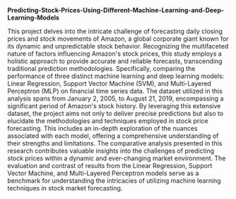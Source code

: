 **Predicting-Stock-Prices-Using-Different-Machine-Learning-and-Deep-Learning-Models**

This project delves into the intricate challenge of forecasting daily closing prices and stock movements of Amazon, a global corporate giant known for its dynamic and unpredictable stock behavior. Recognizing the multifaceted nature of factors influencing Amazon's stock prices, this study employs a holistic approach to provide accurate and reliable forecasts, transcending traditional prediction methodologies. Specifically, comparing the performance of three distinct machine learning and deep learning models: Linear Regression, Support Vector Machine (SVM), and Multi-Layered Perceptron (MLP) on financial time series data. The dataset utilized in this analysis spans from January 2, 2005, to August 21, 2019, encompassing a significant period of Amazon's stock history. By leveraging this extensive dataset, the project aims not only to deliver precise predictions but also to elucidate the methodologies and techniques employed in stock price forecasting. This includes an in-depth exploration of the nuances associated with each model, offering a comprehensive understanding of their strengths and limitations. The comparative analysis presented in this research contributes valuable insights into the challenges of predicting stock prices within a dynamic and ever-changing market environment. The evaluation and contrast of results from the Linear Regression, Support Vector Machine, and Multi-Layered Perceptron models serve as a benchmark for understanding the intricacies of utilizing machine learning techniques in stock market forecasting.
